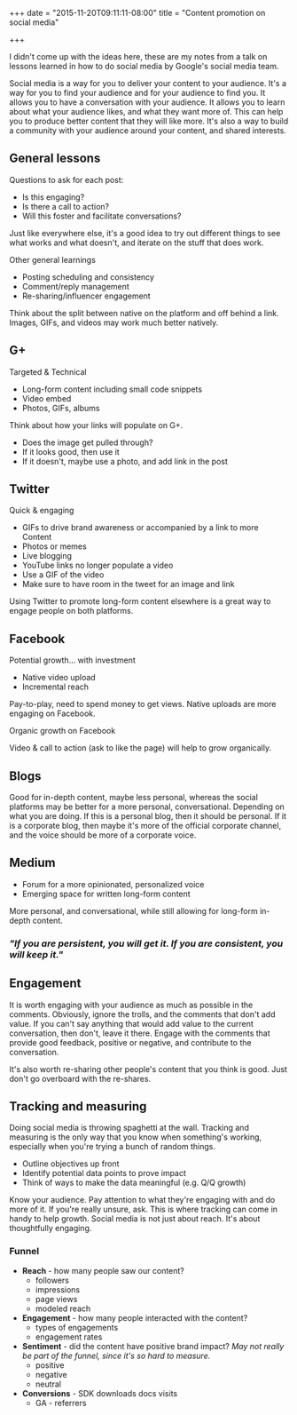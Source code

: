+++
date = "2015-11-20T09:11:11-08:00"
title = "Content promotion on social media"

+++

I didn't come up with the ideas here, these are my notes from a talk on lessons learned in how to do social media by Google's social media team.

Social media is a way for you to deliver your content to your audience. It's a way for you to find your audience and for your audience to find you. It allows you to have a conversation with your audience. It allows you to learn about what your audience likes, and what they want more of. This can help you to produce better content that they will like more. It's also a way to build a community with your audience around your content, and shared interests.

## General lessons

Questions to ask for each post:

* Is this engaging?
* Is there a call to action?
* Will this foster and facilitate conversations?

Just like everywhere else, it's a good idea to try out different things to see what works and what doesn't, and iterate on the stuff that does work.

Other general learnings

* Posting scheduling and consistency
* Comment/reply management
* Re-sharing/influencer engagement

Think about the split between native on the platform and off behind a link. Images, GIFs, and videos may work much better natively.

## G+

Targeted & Technical

* Long-form content including small code snippets
* Video embed
* Photos, GIFs, albums

Think about how your links will populate on G+.

* Does the image get pulled through?
* If it looks good, then use it
* If it doesn't, maybe use a photo, and add link in the post

## Twitter

Quick & engaging

* GIFs to drive brand awareness or accompanied by a link to more Content
* Photos or memes
* Live blogging
* YouTube links no longer populate a video
* Use a GIF of the video
* Make sure to have room in the tweet for an image and link

Using Twitter to promote long-form content elsewhere is a great way to engage people on both platforms.

## Facebook

Potential growth... with investment

* Native video upload
* Incremental reach

Pay-to-play, need to spend money to get views. Native uploads are more engaging on Facebook.

Organic growth on Facebook

Video & call to action (ask to like the page) will help to grow organically.

## Blogs

Good for in-depth content, maybe less personal, whereas the social platforms may be better for a more personal, conversational. Depending on what you are doing. If this is a personal blog, then it should be personal. If it is a corporate blog, then maybe it's more of the official corporate channel, and the voice should be more of a corporate voice.

## Medium

* Forum for a more opinionated, personalized voice
* Emerging space for written long-form content

More personal, and conversational, while still allowing for long-form in-depth content.

### *"If you are persistent, you will get it. If you are consistent, you will keep it."*

## Engagement

It is worth engaging with your audience as much as possible in the comments. Obviously, ignore the trolls, and the comments that don't add value. If you can't say anything that would add value to the current conversation, then don't, leave it there. Engage with the comments that provide good feedback, positive or negative, and contribute to the conversation.

It's also worth re-sharing other people's content that you think is good. Just don't go overboard with the re-shares.

## Tracking and measuring

Doing social media is throwing spaghetti at the wall. Tracking and measuring is the only way that you know when something's working, especially when you're trying a bunch of random things.

* Outline objectives up front
* Identify potential data points to prove impact
* Think of ways to make the data meaningful (e.g. Q/Q growth)

Know your audience. Pay attention to what they're engaging with and do more of it. If you're really unsure, ask. This is where tracking can come in handy to help growth. Social media is not just about reach. It's about thoughtfully engaging.

### Funnel

* **Reach** - how many people saw our content?
  * followers
  * impressions
  * page views
  * modeled reach
* **Engagement** - how many people interacted with the content?
  * types of engagements
  * engagement rates
* **Sentiment** - did the content have positive brand impact? *May not really be part of the funnel, since it's so hard to measure.*
  * positive
  * negative
  * neutral
* **Conversions** - SDK downloads docs visits
  * GA - referrers
